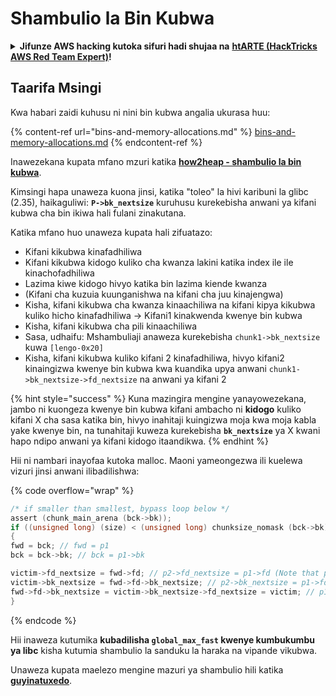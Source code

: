# Shambulio la Bin Kubwa

<details>

<summary><strong>Jifunze AWS hacking kutoka sifuri hadi shujaa na</strong> <a href="https://training.hacktricks.xyz/courses/arte"><strong>htARTE (HackTricks AWS Red Team Expert)</strong></a><strong>!</strong></summary>

Njia nyingine za kusaidia HackTricks:

* Ikiwa unataka kuona **kampuni yako ikitangazwa kwenye HackTricks** au **kupakua HackTricks kwa PDF** Angalia [**MIPANGO YA USAJILI**](https://github.com/sponsors/carlospolop)!
* Pata [**bidhaa rasmi za PEASS & HackTricks**](https://peass.creator-spring.com)
* Gundua [**Familia ya PEASS**](https://opensea.io/collection/the-peass-family), mkusanyiko wetu wa [**NFTs**](https://opensea.io/collection/the-peass-family) za kipekee
* **Jiunge na** 💬 [**Kikundi cha Discord**](https://discord.gg/hRep4RUj7f) au kikundi cha [**telegram**](https://t.me/peass) au **tufuate** kwenye **Twitter** 🐦 [**@hacktricks\_live**](https://twitter.com/hacktricks\_live)**.**
* **Shiriki mbinu zako za udukuzi kwa kuwasilisha PRs kwa** [**HackTricks**](https://github.com/carlospolop/hacktricks) na [**HackTricks Cloud**](https://github.com/carlospolop/hacktricks-cloud) repos za github.

</details>

## Taarifa Msingi

Kwa habari zaidi kuhusu ni nini bin kubwa angalia ukurasa huu:

{% content-ref url="bins-and-memory-allocations.md" %}
[bins-and-memory-allocations.md](bins-and-memory-allocations.md)
{% endcontent-ref %}

Inawezekana kupata mfano mzuri katika [**how2heap - shambulio la bin kubwa**](https://github.com/shellphish/how2heap/blob/master/glibc\_2.35/large\_bin\_attack.c).

Kimsingi hapa unaweza kuona jinsi, katika "toleo" la hivi karibuni la glibc (2.35), haikaguliwi: **`P->bk_nextsize`** kuruhusu kurekebisha anwani ya kifani kubwa cha bin ikiwa hali fulani zinakutana.

Katika mfano huo unaweza kupata hali zifuatazo:

* Kifani kikubwa kinafadhiliwa
* Kifani kikubwa kidogo kuliko cha kwanza lakini katika index ile ile kinachofadhiliwa
* Lazima kiwe kidogo hivyo katika bin lazima kiende kwanza
* (Kifani cha kuzuia kuunganishwa na kifani cha juu kinajengwa)
* Kisha, kifani kikubwa cha kwanza kinaachiliwa na kifani kipya kikubwa kuliko hicho kinafadhiliwa -> Kifani1 kinakwenda kwenye bin kubwa
* Kisha, kifani kikubwa cha pili kinaachiliwa
* Sasa, udhaifu: Mshambuliaji anaweza kurekebisha `chunk1->bk_nextsize` kuwa `[lengo-0x20]`
* Kisha, kifani kikubwa kuliko kifani 2 kinafadhiliwa, hivyo kifani2 kinaingizwa kwenye bin kubwa kwa kuandika upya anwani `chunk1->bk_nextsize->fd_nextsize` na anwani ya kifani 2

{% hint style="success" %}
Kuna mazingira mengine yanayowezekana, jambo ni kuongeza kwenye bin kubwa kifani ambacho ni **kidogo** kuliko kifani X cha sasa katika bin, hivyo inahitaji kuingizwa moja kwa moja kabla yake kwenye bin, na tunahitaji kuweza kurekebisha **`bk_nextsize`** ya X kwani hapo ndipo anwani ya kifani kidogo itaandikwa.
{% endhint %}

Hii ni nambari inayofaa kutoka malloc. Maoni yameongezwa ili kuelewa vizuri jinsi anwani ilibadilishwa:

{% code overflow="wrap" %}
```c
/* if smaller than smallest, bypass loop below */
assert (chunk_main_arena (bck->bk));
if ((unsigned long) (size) < (unsigned long) chunksize_nomask (bck->bk))
{
fwd = bck; // fwd = p1
bck = bck->bk; // bck = p1->bk

victim->fd_nextsize = fwd->fd; // p2->fd_nextsize = p1->fd (Note that p1->fd is p1 as it's the only chunk)
victim->bk_nextsize = fwd->fd->bk_nextsize; // p2->bk_nextsize = p1->fd->bk_nextsize
fwd->fd->bk_nextsize = victim->bk_nextsize->fd_nextsize = victim; // p1->fd->bk_nextsize->fd_nextsize = p2
}
```
{% endcode %}

Hii inaweza kutumika **kubadilisha `global_max_fast` kwenye kumbukumbu ya libc** kisha kutumia shambulio la sanduku la haraka na vipande vikubwa.

Unaweza kupata maelezo mengine mazuri ya shambulio hili katika [**guyinatuxedo**](https://guyinatuxedo.github.io/32-largebin\_attack/largebin\_explanation0/index.html).
